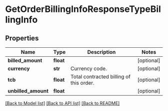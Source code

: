 # GetOrderBillingInfoResponseTypeBillingInfo

## Properties
Name | Type | Description | Notes
------------ | ------------- | ------------- | -------------
**billed_amount** | **float** |  | [optional] 
**currency** | **str** | Currency code. | [optional] 
**tcb** | **float** | Total contracted billing of this order. | [optional] 
**unbilled_amount** | **float** |  | [optional] 

[[Back to Model list]](../README.md#documentation-for-models) [[Back to API list]](../README.md#documentation-for-api-endpoints) [[Back to README]](../README.md)


